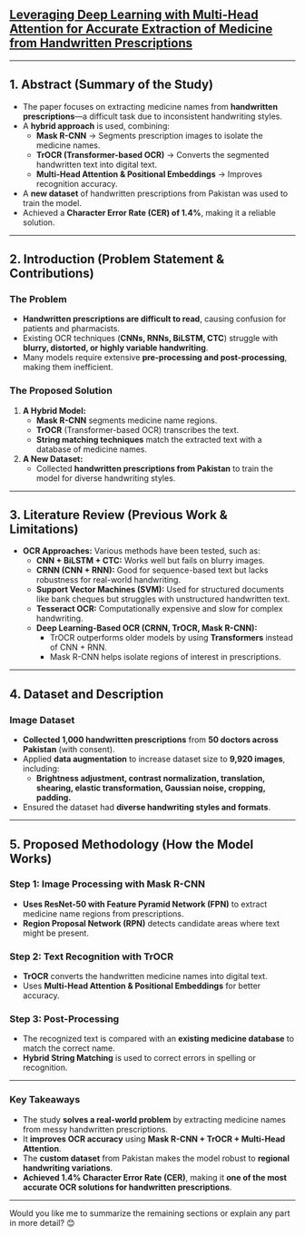 ## [Leveraging Deep Learning with Multi-Head Attention for Accurate Extraction of Medicine from Handwritten Prescriptions](https://arxiv.org/html/2412.18199v1)


---

## **1. Abstract (Summary of the Study)**
- The paper focuses on extracting medicine names from **handwritten prescriptions**—a difficult task due to inconsistent handwriting styles.
- A **hybrid approach** is used, combining:
  - **Mask R-CNN** → Segments prescription images to isolate the medicine names.
  - **TrOCR (Transformer-based OCR)** → Converts the segmented handwritten text into digital text.
  - **Multi-Head Attention & Positional Embeddings** → Improves recognition accuracy.
- A **new dataset** of handwritten prescriptions from Pakistan was used to train the model.
- Achieved a **Character Error Rate (CER) of 1.4%**, making it a reliable solution.

---

## **2. Introduction (Problem Statement & Contributions)**
### **The Problem**
- **Handwritten prescriptions are difficult to read**, causing confusion for patients and pharmacists.
- Existing OCR techniques (**CNNs, RNNs, BiLSTM, CTC**) struggle with **blurry, distorted, or highly variable handwriting**.
- Many models require extensive **pre-processing and post-processing**, making them inefficient.

### **The Proposed Solution**
1. **A Hybrid Model:** 
   - **Mask R-CNN** segments medicine name regions.
   - **TrOCR** (Transformer-based OCR) transcribes the text.
   - **String matching techniques** match the extracted text with a database of medicine names.
2. **A New Dataset:** 
   - Collected **handwritten prescriptions from Pakistan** to train the model for diverse handwriting styles.

---

## **3. Literature Review (Previous Work & Limitations)**
- **OCR Approaches:** Various methods have been tested, such as:
  - **CNN + BiLSTM + CTC:** Works well but fails on blurry images.
  - **CRNN (CNN + RNN):** Good for sequence-based text but lacks robustness for real-world handwriting.
  - **Support Vector Machines (SVM):** Used for structured documents like bank cheques but struggles with unstructured handwritten text.
  - **Tesseract OCR:** Computationally expensive and slow for complex handwriting.
  - **Deep Learning-Based OCR (CRNN, TrOCR, Mask R-CNN):** 
    - TrOCR outperforms older models by using **Transformers** instead of CNN + RNN.
    - Mask R-CNN helps isolate regions of interest in prescriptions.

---

## **4. Dataset and Description**
### **Image Dataset**
- **Collected 1,000 handwritten prescriptions** from **50 doctors across Pakistan** (with consent).
- Applied **data augmentation** to increase dataset size to **9,920 images**, including:
  - **Brightness adjustment, contrast normalization, translation, shearing, elastic transformation, Gaussian noise, cropping, padding.**
- Ensured the dataset had **diverse handwriting styles and formats**.

---

## **5. Proposed Methodology (How the Model Works)**
### **Step 1: Image Processing with Mask R-CNN**
- **Uses ResNet-50 with Feature Pyramid Network (FPN)** to extract medicine name regions from prescriptions.
- **Region Proposal Network (RPN)** detects candidate areas where text might be present.

### **Step 2: Text Recognition with TrOCR**
- **TrOCR** converts the handwritten medicine names into digital text.
- Uses **Multi-Head Attention & Positional Embeddings** for better accuracy.

### **Step 3: Post-Processing**
- The recognized text is compared with an **existing medicine database** to match the correct name.
- **Hybrid String Matching** is used to correct errors in spelling or recognition.

---

### **Key Takeaways**
- The study **solves a real-world problem** by extracting medicine names from messy handwritten prescriptions.
- It **improves OCR accuracy** using **Mask R-CNN + TrOCR + Multi-Head Attention**.
- The **custom dataset** from Pakistan makes the model robust to **regional handwriting variations**.
- **Achieved 1.4% Character Error Rate (CER)**, making it **one of the most accurate OCR solutions for handwritten prescriptions**.

---

Would you like me to summarize the remaining sections or explain any part in more detail? 😊